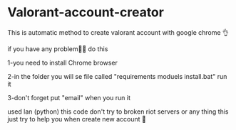 # Valorant-account-creator
This is automatic method  to create valorant account with google chrome 👌

if you have any problem🤦‍♀️ do this 

1-you need to install Chrome browser 

2-in the folder you will se file called "requirements moduels install.bat" run it

3-don't forget put "email" when you run it


used lan (python)
this code don't try to broken riot servers or any thing this just try to help you when create new account 🙌
